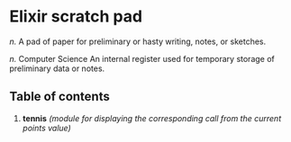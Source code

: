 # Elixir scratch pad

_n._	A pad of paper for preliminary or hasty writing, notes, or sketches.

_n._	Computer Science An internal register used for temporary storage of preliminary data or notes.

## Table of contents

1. **tennis** _(module for displaying the corresponding call from the current points value)_


